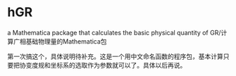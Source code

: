 # hGR
a Mathematica package that calculates the basic physical quantity of GR/计算广相基础物理量的Mathematica包

第一次搞这个，具体说明待补充。这是一个用中文命名函数的程序包，基本计算只要把协变度规和坐标系的选取作为参数就可以了。具体以后再说。
